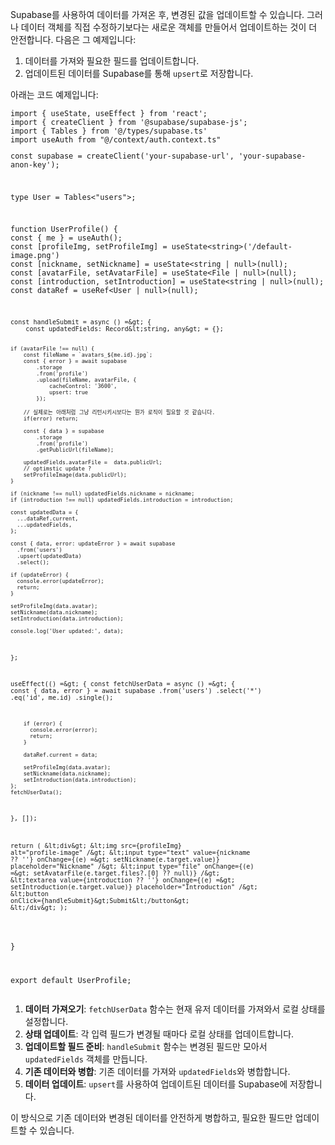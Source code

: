 <p data-ke-size="size16">Supabase를 사용하여 데이터를 가져온 후, 변경된 값을 업데이트할 수 있습니다. 그러나 데이터 객체를 직접 수정하기보다는 새로운 객체를 만들어서 업데이트하는 것이 더 안전합니다. 다음은 그 예제입니다:</p>
<ol style="list-style-type: decimal;" data-ke-list-type="decimal">
<li>데이터를 가져와 필요한 필드를 업데이트합니다.</li>
<li>업데이트된 데이터를 Supabase를 통해 <code>upsert</code>로 저장합니다.</li>
</ol>
<p data-ke-size="size16">아래는 코드 예제입니다:</p>
<pre class="cs"><code>import { useState, useEffect } from 'react';
import { createClient } from '@supabase/supabase-js';
import { Tables } from '@/types/supabase.ts'
import useAuth from "@/context/auth.context.ts"
<p>const supabase = createClient('your-supabase-url', 'your-supabase-anon-key');</p>
<p>type User = Tables&lt;&quot;users&quot;&gt;;</p>
<p>function UserProfile() {
const { me } = useAuth();
const [profileImg, setProfileImg] = useState&lt;string&gt;('/default-image.png')
const [nickname, setNickname] = useState&lt;string | null&gt;(null);
const [avatarFile, setAvatarFile] = useState&lt;File | null&gt;(null);
const [introduction, setIntroduction] = useState&lt;string | null&gt;(null);
const dataRef = useRef&lt;User | null&gt;(null);</p>
<pre><code>const handleSubmit = async () =&amp;gt; {
    const updatedFields: Record&amp;lt;string, any&amp;gt; = {};

    if (avatarFile !== null) {
        const fileName = `avatars_${me.id}.jpg`;
        const { error } = await supabase
            .storage
            .from('profile')
            .upload(fileName, avatarFile, {
                cacheControl: '3600',
                upsert: true
            });

        // 실제로는 아래처럼 그냥 리턴시키시보다는 뭔가 로직이 필요할 것 같습니다. 
        if(error) return;

        const { data } = supabase
            .storage
            .from('profile')
            .getPublicUrl(fileName);

        updatedFields.avatarFile =  data.publicUrl;
        // optimstic update ?
        setProfileImage(data.publicUrl);
    }

    if (nickname !== null) updatedFields.nickname = nickname;
    if (introduction !== null) updatedFields.introduction = introduction;

    const updatedData = {
      ...dataRef.current,
      ...updatedFields,
    };

    const { data, error: updateError } = await supabase
      .from('users')
      .upsert(updatedData)
      .select();

    if (updateError) {
      console.error(updateError);
      return;
    }

    setProfileImg(data.avatar);
    setNickname(data.nickname);
    setIntroduction(data.introduction);

    console.log('User updated:', data);
};

useEffect(() =&amp;gt; {
   const fetchUserData = async () =&amp;gt; {
        const { data, error } = await supabase
          .from('users')
          .select('*')
          .eq('id', me.id)
          .single();

        if (error) {
          console.error(error);
          return;
        }

        dataRef.current = data;

        setProfileImg(data.avatar);
        setNickname(data.nickname);
        setIntroduction(data.introduction);
    };
    fetchUserData();
}, []);

return (
    &amp;lt;div&amp;gt;
        &amp;lt;img src={profileImg} alt=&quot;profile-image&quot; /&amp;gt;
        &amp;lt;input
            type=&quot;text&quot;
            value={nickname ?? ''}
            onChange={(e) =&amp;gt; setNickname(e.target.value)}
            placeholder=&quot;Nickname&quot;
        /&amp;gt;
        &amp;lt;input type=&quot;file&quot; onChange={(e) =&amp;gt; setAvatarFile(e.target.files?.[0] ?? null)} /&amp;gt;
        &amp;lt;textarea
            value={introduction ?? ''}
            onChange={(e) =&amp;gt; setIntroduction(e.target.value)}
            placeholder=&quot;Introduction&quot;
        /&amp;gt;
        &amp;lt;button onClick={handleSubmit}&amp;gt;Submit&amp;lt;/button&amp;gt;
    &amp;lt;/div&amp;gt;
  );
</code></pre>
<p>}</p>
<p>export default UserProfile;</code></pre></p>
<ol style="list-style-type: decimal;" data-ke-list-type="decimal">
<li><b>데이터 가져오기</b>: <code>fetchUserData</code> 함수는 현재 유저 데이터를 가져와서 로컬 상태를 설정합니다.</li>
<li><b>상태 업데이트</b>: 각 입력 필드가 변경될 때마다 로컬 상태를 업데이트합니다.</li>
<li><b>업데이트할 필드 준비</b>: <code>handleSubmit</code> 함수는 변경된 필드만 모아서 <code>updatedFields</code> 객체를 만듭니다.</li>
<li><b>기존 데이터와 병합</b>: 기존 데이터를 가져와 <code>updatedFields</code>와 병합합니다.</li>
<li><b>데이터 업데이트</b>: <code>upsert</code>를 사용하여 업데이트된 데이터를 Supabase에 저장합니다.</li>
</ol>
<p data-ke-size="size16">이 방식으로 기존 데이터와 변경된 데이터를 안전하게 병합하고, 필요한 필드만 업데이트할 수 있습니다.</p>